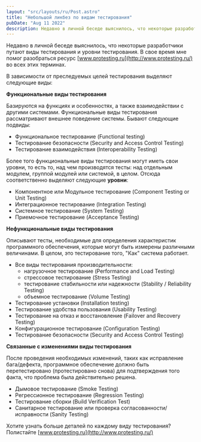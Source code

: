 ```yaml
---
layout: "src/layouts/ru/Post.astro"
title: "Небольшой ликбез по видам тестирования"
pubDate: "Aug 11 2022"
description: Недавно в личной беседе выяснилось, что некоторые разработчики путают виды тестирования и уровни тестирования. В свое время мне помог разобраться ресурс www.protesting.ru во всех этих терминах. В зависимости от преследуемых целей тестирования выделяют следующие виды…
---
```


Недавно в личной беседе выяснилось, что некоторые разработчики путают виды тестирования и уровни тестирования. В свое время мне помог разобраться ресурс [www.protesting.ru](http://www.protesting.ru/) во всех этих терминах.

В зависимости от преследуемых целей тестирования выделяют следующие виды:

**Функциональные виды тестирования**

Базируются на функциях и особенностях, а также взаимодействии с другими системами. Функциональные виды тестирования рассматривают внешнее поведение системы. Бывают следующие подвиды:

- Функциональное тестирование (Functional testing)
- Тестирование безопасности (Security and Access Control Testing)
- Тестирование взаимодействия (Interoperability Testing)

Более того функциональные виды тестирования могут иметь свои уровни, то есть то, над чем производятся тесты: над отдельным модулем, группой модулей или системой, в целом. Отсюда соответственно выделяют следующие **уровни**:

- Компонентное или Модульное тестирование (Component Testing or Unit Testing)
- Интеграционное тестирование (Integration Testing)
- Системное тестирование (System Testing)
- Приемочное тестирование (Acceptance Testing)

**Нефункциональные виды тестирования**

Описывают тесты, необходимые для определения характеристик программного обеспечения, которые могут быть измерены различными величинами. В целом, это тестирование того, "Как" система работает.

- Все виды тестирования производительности:
  - нагрузочное тестирование (Performance and Load Testing)
  - стрессовое тестирование (Stress Testing)
  - тестирование стабильности или надежности (Stability / Reliability Testing)
  - объемное тестирование (Volume Testing)
- Тестирование установки (Installation testing)
- Тестирование удобства пользования (Usability Testing)
- Тестирование на отказ и восстановление (Failover and Recovery Testing)
- Конфигурационное тестирование (Configuration Testing)
- Тестирование безопасности (Security and Access Control Testing)

**Связанные с изменениями виды тестирования**

После проведения необходимых изменений, таких как исправление бага/дефекта, программное обеспечение должно быть перетестировано (протестировано снова) для подтверждения того факта, что проблема была действительно решена.

- Дымовое тестирование (Smoke Testing)
- Регрессионное тестирование (Regression Testing)
- Тестирование сборки (Build Verification Test)
- Санитарное тестирование или проверка согласованности/исправности (Sanity Testing)

Хотите узнать больше деталей по каждому виду тестирования? Полистайте [www.protesting.ru](http://www.protesting.ru/)
